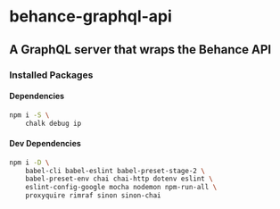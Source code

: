 # behance-graphql-api

## A GraphQL server that wraps the Behance API

### Installed Packages

#### Dependencies

```bash
npm i -S \
    chalk debug ip

```

#### Dev Dependencies

```bash
npm i -D \
    babel-cli babel-eslint babel-preset-stage-2 \
    babel-preset-env chai chai-http dotenv eslint \
    eslint-config-google mocha nodemon npm-run-all \
    proxyquire rimraf sinon sinon-chai

```
